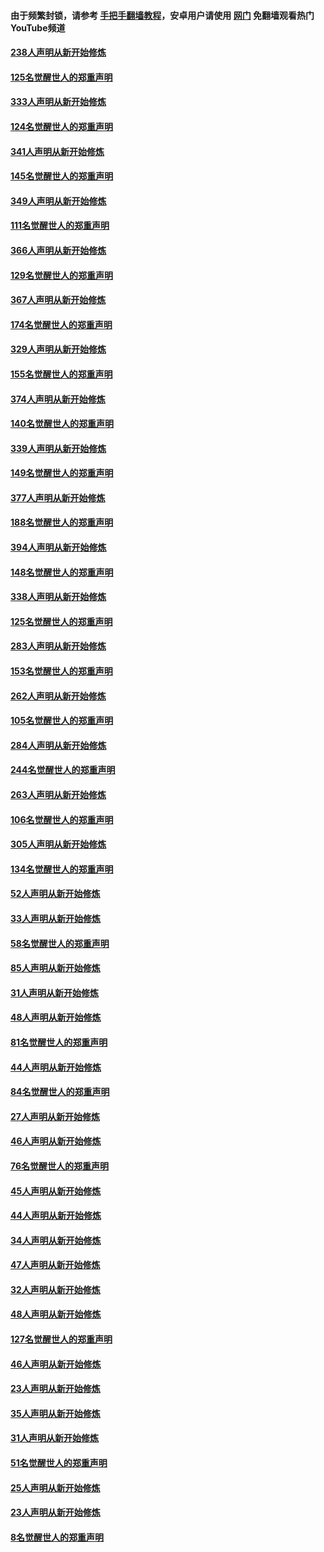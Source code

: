 #### 由于频繁封锁，请参考 [手把手翻墙教程](https://github.com/gfw-breaker/guides/wiki/)，安卓用户请使用 [网门](https://github.com/gfw-breaker/nogfw/blob/master/dl.md?t=07070300) 免翻墙观看热门YouTube频道 

#### [238人声明从新开始修炼](../pages/91/427767.md?t=07070300) 

#### [125名觉醒世人的郑重声明](../pages/91/427766.md?t=07070300) 

#### [333人声明从新开始修炼](../pages/91/427525.md?t=07070300) 

#### [124名觉醒世人的郑重声明](../pages/91/427524.md?t=07070300) 

#### [341人声明从新开始修炼](../pages/91/427255.md?t=07070300) 

#### [145名觉醒世人的郑重声明](../pages/91/427254.md?t=07070300) 

#### [349人声明从新开始修炼](../pages/91/426969.md?t=07070300) 

#### [111名觉醒世人的郑重声明](../pages/91/426968.md?t=07070300) 

#### [366人声明从新开始修炼](../pages/91/426737.md?t=07070300) 

#### [129名觉醒世人的郑重声明](../pages/91/426736.md?t=07070300) 

#### [367人声明从新开始修炼](../pages/91/426421.md?t=07070300) 

#### [174名觉醒世人的郑重声明](../pages/91/426420.md?t=07070300) 

#### [329人声明从新开始修炼](../pages/91/426139.md?t=07070300) 

#### [155名觉醒世人的郑重声明](../pages/91/426138.md?t=07070300) 

#### [374人声明从新开始修炼](../pages/91/425811.md?t=07070300) 

#### [140名觉醒世人的郑重声明](../pages/91/425810.md?t=07070300) 

#### [339人声明从新开始修炼](../pages/91/425690.md?t=07070300) 

#### [149名觉醒世人的郑重声明](../pages/91/425689.md?t=07070300) 

#### [377人声明从新开始修炼](../pages/91/424867.md?t=07070300) 

#### [188名觉醒世人的郑重声明](../pages/91/424866.md?t=07070300) 

#### [394人声明从新开始修炼](../pages/91/423914.md?t=07070300) 

#### [148名觉醒世人的郑重声明](../pages/91/423913.md?t=07070300) 

#### [338人声明从新开始修炼](../pages/91/423540.md?t=07070300) 

#### [125名觉醒世人的郑重声明](../pages/91/423539.md?t=07070300) 

#### [283人声明从新开始修炼](../pages/91/423296.md?t=07070300) 

#### [153名觉醒世人的郑重声明](../pages/91/423295.md?t=07070300) 

#### [262人声明从新开始修炼](../pages/91/423004.md?t=07070300) 

#### [105名觉醒世人的郑重声明](../pages/91/423003.md?t=07070300) 

#### [284人声明从新开始修炼](../pages/91/422707.md?t=07070300) 

#### [244名觉醒世人的郑重声明](../pages/91/422706.md?t=07070300) 

#### [263人声明从新开始修炼](../pages/91/422553.md?t=07070300) 

#### [106名觉醒世人的郑重声明](../pages/91/422552.md?t=07070300) 

#### [305人声明从新开始修炼](../pages/91/422153.md?t=07070300) 

#### [134名觉醒世人的郑重声明](../pages/91/422152.md?t=07070300) 

#### [52人声明从新开始修炼](../pages/91/421846.md?t=07070300) 

#### [33人声明从新开始修炼](../pages/91/421804.md?t=07070300) 

#### [58名觉醒世人的郑重声明](../pages/91/421845.md?t=07070300) 

#### [85人声明从新开始修炼](../pages/91/421769.md?t=07070300) 

#### [31人声明从新开始修炼](../pages/91/421763.md?t=07070300) 

#### [48人声明从新开始修炼](../pages/91/421605.md?t=07070300) 

#### [81名觉醒世人的郑重声明](../pages/91/421656.md?t=07070300) 

#### [44人声明从新开始修炼](../pages/91/421544.md?t=07070300) 

#### [84名觉醒世人的郑重声明](../pages/91/421543.md?t=07070300) 

#### [27人声明从新开始修炼](../pages/91/421465.md?t=07070300) 

#### [46人声明从新开始修炼](../pages/91/421454.md?t=07070300) 

#### [76名觉醒世人的郑重声明](../pages/91/421453.md?t=07070300) 

#### [45人声明从新开始修炼](../pages/91/421452.md?t=07070300) 

#### [44人声明从新开始修炼](../pages/91/421422.md?t=07070300) 

#### [34人声明从新开始修炼](../pages/91/421322.md?t=07070300) 

#### [47人声明从新开始修炼](../pages/91/421264.md?t=07070300) 

#### [32人声明从新开始修炼](../pages/91/421225.md?t=07070300) 

#### [48人声明从新开始修炼](../pages/91/421202.md?t=07070300) 

#### [127名觉醒世人的郑重声明](../pages/91/421224.md?t=07070300) 

#### [46人声明从新开始修炼](../pages/91/421203.md?t=07070300) 

#### [23人声明从新开始修炼](../pages/91/421138.md?t=07070300) 

#### [35人声明从新开始修炼](../pages/91/421122.md?t=07070300) 

#### [31人声明从新开始修炼](../pages/91/421081.md?t=07070300) 

#### [51名觉醒世人的郑重声明](../pages/91/421080.md?t=07070300) 

#### [25人声明从新开始修炼](../pages/91/421020.md?t=07070300) 

#### [23人声明从新开始修炼](../pages/91/420884.md?t=07070300) 

#### [8名觉醒世人的郑重声明](../pages/91/420883.md?t=07070300) 


